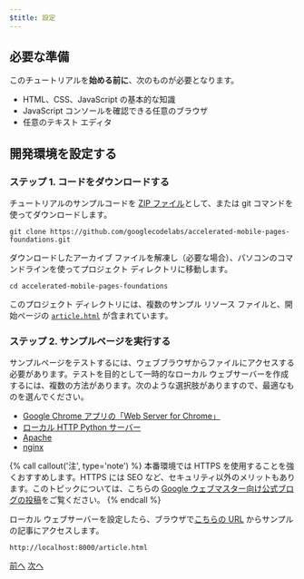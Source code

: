 ```yaml
---
$title: 設定
---
```


## 必要な準備

このチュートリアルを**始める前に**、次のものが必要となります。

- HTML、CSS、JavaScript の基本的な知識
- JavaScript コンソールを確認できる任意のブラウザ
- 任意のテキスト エディタ

## 開発環境を設定する

### ステップ 1. コードをダウンロードする

チュートリアルのサンプルコードを [ZIP ファイル](https://github.com/googlecodelabs/accelerated-mobile-pages-foundations/archive/master.zip)として、または git コマンドを使ってダウンロードします。

```shell
git clone https://github.com/googlecodelabs/accelerated-mobile-pages-foundations.git
```

ダウンロードしたアーカイブ ファイルを解凍し（必要な場合）、パソコンのコマンドラインを使ってプロジェクト ディレクトリに移動します。

```shell
cd accelerated-mobile-pages-foundations
```

このプロジェクト ディレクトリには、複数のサンプル リソース ファイルと、開始ページの [`article.html`](https://github.com/googlecodelabs/accelerated-mobile-pages-foundations/blob/master/article.html) が含まれています。

### ステップ 2. サンプルページを実行する

サンプルページをテストするには、ウェブブラウザからファイルにアクセスする必要があります。テストを目的として一時的なローカル ウェブサーバーを作成するには、複数の方法があります。次のような選択肢がありますので、最適なものを選んでください。

- [Google Chrome アプリの「Web Server for Chrome」](https://chrome.google.com/webstore/detail/web-server-for-chrome/ofhbbkphhbklhfoeikjpcbhemlocgigb)
- [ローカル HTTP Python サーバー](https://developer.mozilla.org/en-US/docs/Learn/Common_questions/set_up_a_local_testing_server#Running_a_simple_local_HTTP_server)
- [Apache](https://httpd.apache.org/docs/2.4/getting-started.html)
- [nginx](http://nginx.org/)

{% call callout('注', type='note') %}
本番環境では HTTPS を使用することを強くおすすめします。HTTPS には SEO など、セキュリティ以外のメリットもあります。このトピックについては、こちらの [Google ウェブマスター向け公式ブログの投稿](https://webmasters.googleblog.com/2014/08/https-as-ranking-signal.html)をご覧ください。
{% endcall %}

ローカル ウェブサーバーを設定したら、ブラウザで[こちらの URL](http://localhost:8000/article.html) からサンプルの記事にアクセスします。

```text
http://localhost:8000/article.html
```

<div class="prev-next-buttons">
  <a class="button prev-button" href="/ja/docs/fundamentals/converting.html"><span class="arrow-prev">前へ</span></a>
  <a class="button next-button" href="/ja/docs/fundamentals/converting/building-page.html"><span class="arrow-next">次へ</span></a>
</div>
